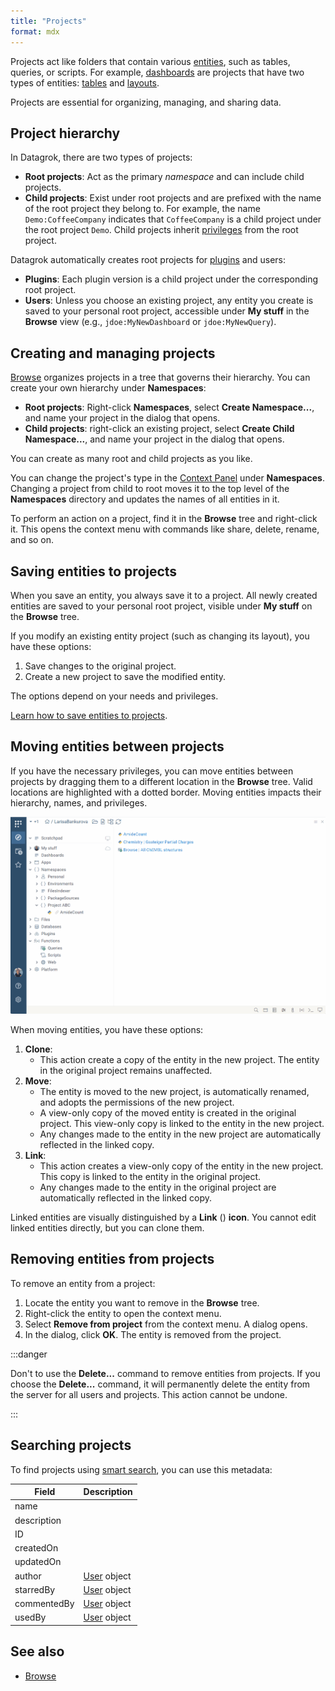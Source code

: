 ```yaml
---
title: "Projects"
format: mdx
---
```


Projects act like folders that contain various [entities](../objects.md), such as tables,
queries, or scripts. For example, [dashboards](dashboard.md) are projects that have two types of entities: [tables](../table.md) and [layouts](../../../visualize/view-layout.md). 

Projects are essential for organizing, managing, and sharing data.

## Project hierarchy

In Datagrok, there are two types of projects:

* **Root projects**: Act as the primary _namespace_ and can include child
  projects.
* **Child projects**: Exist under root projects and are prefixed with the name
  of the root project they belong to. For example, the name `Demo:CoffeeCompany` indicates
  that `CoffeeCompany` is a child project under the root project `Demo`. Child projects inherit [privileges](../../../govern/access-control/access-control.md#authorization) from the root project.

Datagrok automatically creates root projects for
[plugins](../../../develop/how-to/create-package.md) and users:
* **Plugins**: Each plugin version is a child project under the corresponding
  root project.
* **Users**: Unless you choose an existing project, any entity you create is
  saved to your personal root project, accessible under **My
  stuff** in the **Browse** view (e.g., `jdoe:MyNewDashboard` or `jdoe:MyNewQuery`). 

## Creating and managing projects

[Browse](../../navigation/views/browse.md) organizes projects in a tree
that governs their hierarchy. You can create your own hierarchy under **Namespaces**: 

* **Root projects**: Right-click **Namespaces**, select **Create
Namespace...**, and name your project in the dialog that opens.
* **Child projects**: right-click an existing project, select
  **Create Child Namespace...**, and name your project in the dialog that opens.

You can create as many root and child projects as you like. 

You can change the project's type in the [Context Panel](../../navigation/panels/panels.md#context-panel) under
**Namespaces**. Changing a project from child to root moves it to the top
level of the **Namespaces** directory and updates the names of all entities in
it.

To perform an action on a project, find it in the **Browse** tree and right-click it. This opens the context menu with commands like share, delete, rename, and so on.

## Saving entities to projects

When you save an entity, you always save it to a project. All newly created
entities are saved to your personal root project, visible under **My stuff** on
the **Browse** tree.

If you modify an existing entity project (such as changing its layout), you have these
options:

1. Save changes to the original project.
1. Create a new project to save the modified entity.

The options depend on your needs and privileges.

[Learn how to save entities to projects](../../navigation/basic-tasks/basic-tasks.md#save).

## Moving entities between projects

If you have the necessary privileges, you can move entities between projects by
dragging them to a different location in the **Browse** tree. Valid locations are highlighted with a dotted border. Moving entities
impacts their hierarchy, names, and privileges.

![](../../navigation//views/img/namespaces-drag-and-drop.gif)

When moving entities, you have these options:

1. **Clone**:
   * This action create a copy of the entity in the new project. The entity in the original project remains unaffected.
1. **Move**:
   * The entity is moved to the new project, is automatically renamed, and adopts the permissions of the new project.
   * A view-only copy of the moved entity is created in the original project. This view-only copy is linked to the entity in the new project.
   * Any changes made to the entity in the new project are automatically reflected in the linked copy.
1. **Link**:
   * This action creates a view-only copy of the entity in the new project. This copy is linked to the entity in the original project.
   * Any changes made to the entity in the original project are automatically reflected in the linked copy.

Linked entities are visually distinguished by a **Link** (<FAIcon icon="fa-solid fa-link" size="1x"/>) **icon**. You cannot edit linked entities directly, but you can clone them.

## Removing entities from projects

To remove an entity from a project:

1. Locate the entity you want to remove in the **Browse** tree.
1. Right-click the entity to open the context menu.
1. Select **Remove from project** from the context menu. A dialog opens.
1. In the dialog, click **OK**. The entity is removed from the project.

:::danger

Don't to use the **Delete...** command to remove entities from projects. If you choose the **Delete...** command, it will permanently delete the entity from the server for all users and projects. This action cannot be undone.

:::

## Searching projects

To find projects using [smart search](../../navigation/views/browse.md#entity-search), you can use this metadata:

| Field       | Description                            |
|-------------|----------------------------------------|
| name        |                                        |
| description |                                        |
| ID          |                                        |
| createdOn   |                                        |
| updatedOn   |                                        |
| author      | [User](../../../govern/access-control/users-and-groups#users) object |
| starredBy   | [User](../../../govern/access-control/users-and-groups#users) object |
| commentedBy | [User](../../../govern/access-control/users-and-groups#users) object |
| usedBy      | [User](../../../govern/access-control/users-and-groups#users) object |

## See also

* [Browse](../../navigation/views/browse.md)